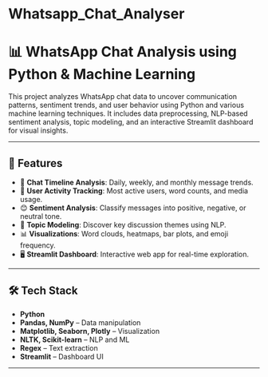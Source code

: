# Whatsapp_Chat_Analyser
# 📊 WhatsApp Chat Analysis using Python & Machine Learning

This project analyzes WhatsApp chat data to uncover communication patterns, sentiment trends, and user behavior using Python and various machine learning techniques. It includes data preprocessing, NLP-based sentiment analysis, topic modeling, and an interactive Streamlit dashboard for visual insights.

---

## 🚀 Features

- 📅 **Chat Timeline Analysis**: Daily, weekly, and monthly message trends.
- 👤 **User Activity Tracking**: Most active users, word counts, and media usage.
- 😊 **Sentiment Analysis**: Classify messages into positive, negative, or neutral tone.
- 🧠 **Topic Modeling**: Discover key discussion themes using NLP.
- 📊 **Visualizations**: Word clouds, heatmaps, bar plots, and emoji frequency.
- 🖥️ **Streamlit Dashboard**: Interactive web app for real-time exploration.

---

## 🛠️ Tech Stack

- **Python**
- **Pandas, NumPy** – Data manipulation
- **Matplotlib, Seaborn, Plotly** – Visualization
- **NLTK, Scikit-learn** – NLP and ML
- **Regex** – Text extraction
- **Streamlit** – Dashboard UI

---
